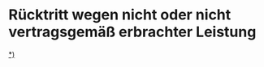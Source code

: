 # Rücktritt wegen nicht oder nicht vertragsgemäß erbrachter Leistung

[\*)](#BJNR001950896BJNE031602377) 